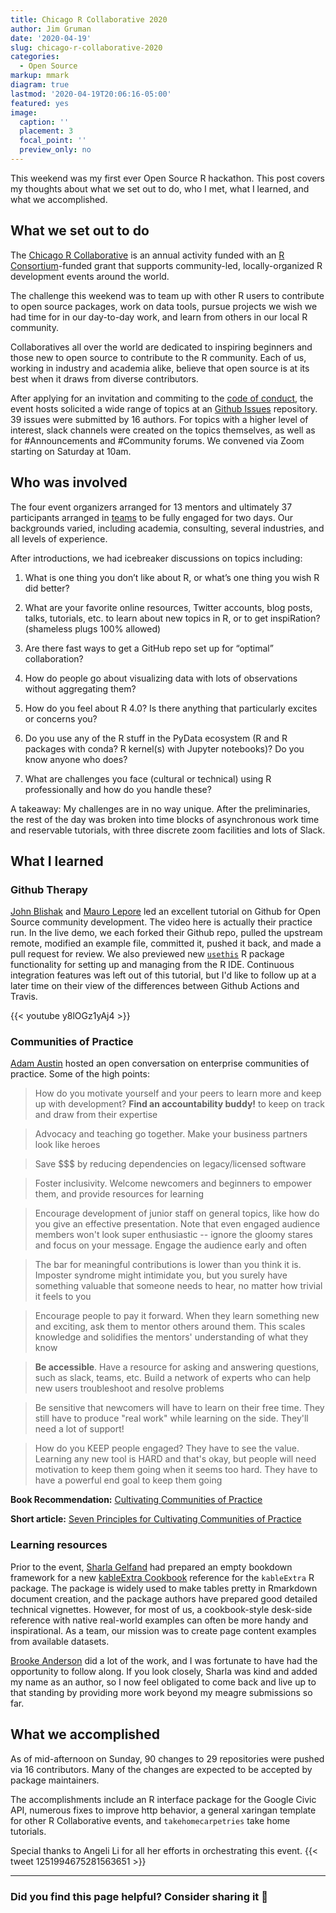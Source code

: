 ```yaml
---
title: Chicago R Collaborative 2020
author: Jim Gruman
date: '2020-04-19'
slug: chicago-r-collaborative-2020
categories:
  - Open Source
markup: mmark
diagram: true
lastmod: '2020-04-19T20:06:16-05:00'
featured: yes
image:
  caption: ''
  placement: 3
  focal_point: ''
  preview_only: no
---
```


This weekend was my first ever Open Source R hackathon. This post covers my thoughts about what we set out to do, who I met, what I learned, and what we accomplished.

## What we set out to do

The [Chicago R Collaborative](https://chircollab.github.io/#page-top
) is an annual activity funded with an [R Consortium](https://www.r-consortium.org/projects/awarded-projects)-funded grant that supports community-led, locally-organized R development events around the world.

The challenge this weekend was to team up with other R users to contribute to open source packages, work on data tools, pursue projects we wish we had time for in our day-to-day work, and learn from others in our local R community. 

Collaboratives all over the world are dedicated to inspiring beginners and those new to open source to contribute to the R community. Each of us, working in industry and academia alike, believe that open source is at its best when it draws from diverse contributors.

After applying for an invitation and commiting to the [code of conduct](https://chircollab.github.io/coc/), the event hosts solicited a wide range of topics at an [Github Issues](https://github.com/chircollab) repository. 39 issues were submitted by 16 authors. For topics with a higher level of interest, slack channels were created on the topics themselves, as well as for #Announcements and #Community forums. We convened via Zoom starting on Saturday at 10am.

## Who was involved

The four event organizers arranged for 13 mentors and ultimately 37 participants arranged in [teams](https://chircollab.github.io/#team) to be fully engaged for two days. Our backgrounds varied, including academia, consulting, several industries, and all levels of experience. 

After introductions, we had icebreaker discussions on topics including: 

1. What is one thing you don’t like about R, or what’s one thing you wish R did better? 

1. What are your favorite online resources, Twitter accounts, blog posts, talks, tutorials, etc. to learn about new topics in R, or to get inspiRation? (shameless plugs 100% allowed)

1. Are there fast ways to get a GitHub repo set up for “optimal” collaboration?

1. How do people go about visualizing data with lots of observations without aggregating them?

1. How do you feel about R 4.0? Is there anything that particularly excites or concerns you?

1. Do you use any of the R stuff in the PyData ecosystem (R and R packages with conda? R kernel(s) with Jupyter notebooks)? Do you know anyone who does?

1. What are challenges you face (cultural or technical) using R professionally and how do you handle these?

A takeaway: My challenges are in no way unique. After the preliminaries, the rest of the day was broken into time blocks of asynchronous work time and reservable tutorials, with three discrete zoom facilities and lots of Slack.

## What I learned

### Github Therapy

[John Blishak](https://twitter.com/jdblischak) and [Mauro Lepore](https://twitter.com/mauro_lepore) led an excellent tutorial on Github for Open Source community development. The video here is actually their practice run. In the live demo, we each forked their Github repo, pulled the upstream remote, modified an example file, committed it, pushed it back, and made a pull request for review. We also previewed new [`usethis`](https://usethis.r-lib.org/reference/index.html) R package functionality for setting up and managing from the R IDE. Continuous integration features was left out of this tutorial, but I'd like to follow up at a later time on their view of the differences between Github Actions and Travis.

{{< youtube y8lOGz1yAj4 >}}

### Communities of Practice

[Adam Austin](https://twitter.com/just_add_data) hosted an open conversation on enterprise communities of practice. Some of the high points:

>How do you motivate yourself and your peers to learn more and keep up with development? **Find an accountability buddy!** to keep on track and draw from their expertise

>Advocacy and teaching go together. Make your business partners look like heroes

>Save $$$ by reducing dependencies on legacy/licensed software

>Foster inclusivity. Welcome newcomers and beginners to empower them, and provide resources for learning

>Encourage development of junior staff on general topics, like how do you give an effective presentation. Note that even engaged audience members won't look super enthusiastic -- ignore the gloomy stares and focus on your message. Engage the audience early and often

>The bar for meaningful contributions is lower than you think it is. Imposter syndrome might intimidate you, but you surely have something valuable that someone needs to hear, no matter how trivial it feels to you

>Encourage people to pay it forward. When they learn something new and exciting, ask them to mentor others around them. This scales knowledge and solidifies the mentors' understanding of what they know

>**Be accessible**. Have a resource for asking and answering questions, such as slack, teams, etc. Build a network of experts who can help new users troubleshoot and resolve problems

>Be sensitive that newcomers will have to learn on their free time. They still have to produce "real work" while learning on the side. They'll need a lot of support!

>How do you KEEP people engaged? They have to see the value.  Learning any new tool is HARD and that's okay, but people will need motivation to keep them going when it seems too hard. They have to have a powerful end goal to keep them going

**Book Recommendation:**
[Cultivating Communities of Practice](https://www.amazon.com/Cultivating-Communities-Practice-Etienne-Wenger/dp/1578513308)

**Short article:**
[Seven Principles for Cultivating Communities of Practice](https://hbswk.hbs.edu/archive/cultivating-communities-of-practice-a-guide-to-managing-knowledge-seven-principles-for-cultivating-communities-of-practice)

### Learning resources

Prior to the event, [Sharla Gelfand](https://twitter.com/sharlagelfand) had prepared an empty bookdown framework for a new [kableExtra Cookbook](https://sharlagelfand.github.io/kableExtra-cookbook/index.html)
 reference for the `kableExtra` R package. The package is widely used to make tables pretty in Rmarkdown document creation, and the package authors have prepared good detailed technical vignettes. However, for most of us, a cookbook-style desk-side reference with native real-world examples can often be more handy and inspirational. As a team, our mission was to create page content examples from available datasets.

[Brooke Anderson](https://twitter.com/gbwanderson) did a lot of the work, and I was fortunate to have had the opportunity to follow along. If you look closely, Sharla was kind and added my name as an author, so I now feel obligated to come back and live up to that standing by providing more work beyond my meagre submissions so far.

## What we accomplished

As of mid-afternoon on Sunday, 90 changes to 29 repositories were pushed via 16 contributors. Many of the changes are expected to be accepted by package maintainers.

The accomplishments include an R interface package for the Google Civic API, numerous fixes to improve http behavior, a general xaringan template for other R Collaborative events, and `takehomecarpetries` take home tutorials.

Special thanks to Angeli Li for all her efforts in orchestrating this event.
{{< tweet 1251994675281563651 >}}

----

### Did you find this page helpful? Consider sharing it 🙌